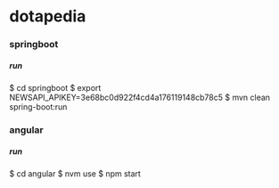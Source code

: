 # dotapedia

### springboot
##### run
$ cd springboot
$ export NEWSAPI_APIKEY=3e68bc0d922f4cd4a176119148cb78c5
$ mvn clean spring-boot:run

### angular
##### run
$ cd angular
$ nvm use
$ npm start